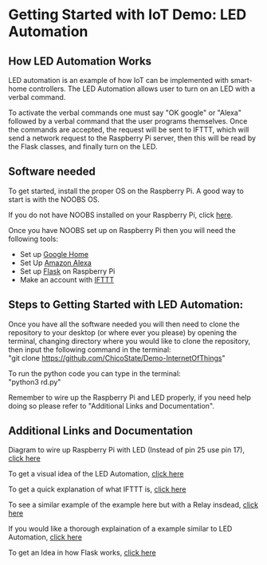 # Getting Started with IoT Demo: LED Automation

## How LED Automation Works
LED automation is an example of how IoT can be implemented with smart-home controllers. The LED Automation allows user to turn on an LED with a verbal command.

To activate the verbal commands one must say "OK google" or "Alexa" followed by a verbal command that the user programs themselves. Once the commands are accepted, the request will be sent to IFTTT, which will send a network request to the Raspberry Pi server, then this will be read by the Flask classes, and finally turn on the LED.

## Software needed
To get started, install the proper OS on the Raspberry Pi. A good way to start is with the NOOBS OS.

If you do not have NOOBS installed on your Raspberry Pi, click [here](https://www.raspberrypi.org/downloads/noobs/).

Once you have NOOBS set up on Raspberry Pi then you will need the following tools:

* Set up [Google Home](https://support.google.com/googlehome/answer/7126472?hl=en)
* Set Up [Amazon Alexa](https://www.amazon.com/gp/help/customer/display.html?nodeId=201601770)
* Set up [Flask](https://projects.raspberrypi.org/en/projects/python-web-server-with-flask/4) on Raspberry Pi
* Make an account with [IFTTT](https://ifttt.com/discover)

## Steps to Getting Started with LED Automation:

Once you have all the software needed you will then need to clone the repository to your desktop (or where ever you please) by opening the terminal, changing directory where you would like to clone the repository, then input the following command in the terminal:<br />
   "git clone https://github.com/ChicoState/Demo-InternetOfThings"
   
   To run the python code you can type in the terminal:<br />
   "python3 rd.py"
   
   Remember to wire up the Raspberry Pi and LED properly, if you need help doing so please refer to "Additional Links and Documentation".

##  Additional Links and Documentation
Diagram to wire up Raspberry Pi with LED (Instead of pin 25 use pin 17), [click here](https://cdn.sparkfun.com/assets/e/1/4/c/a/528bd59d757b7f65548b4567.png) <br />

To get a visual idea of the LED Automation, [click here](https://www.youtube.com/watch?v=zp-HlLbT-xA)<br />

To get a quick explanation of what IFTTT is, [click here](https://www.youtube.com/watch?v=YV3DEmmDHdc)<br />

To see a similar example of the example here but with a Relay insdead, [click here](http://www.instructables.com/id/Google-Home-Raspberry-Pi-Power-Strip/)<br />

If you would like a thorough explaination of a example similar to LED Automation, [click here](https://www.youtube.com/watch?v=1Eo9NSiS3Y8) <br />

To get an Idea in how Flask works, [click here](https://projects.raspberrypi.org/en/projects/python-web-server-with-flask/)

